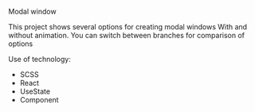 Modal window 

This project shows several options for creating modal windows
With and without animation.
You can switch between branches for comparison of options

Use of technology:
* SCSS
* React
* UseState
* Component
